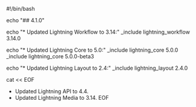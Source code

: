 #!/bin/bash

echo "## 4.1.0"

echo "* Updated Lightning Workflow to 3.14:"
_include lightning_workflow 3.14.0

echo "* Updated Lightning Core to 5.0:"
_include lightning_core 5.0.0
_include lightning_core 5.0.0-beta3

echo "* Updated Lightning Layout to 2.4:"
_include lightning_layout 2.4.0

cat << EOF
* Updated Lightning API to 4.4.
* Updated Lightning Media to 3.14.
EOF
